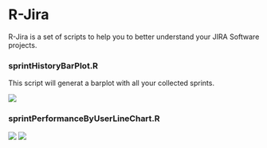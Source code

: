 # R-Jira

R-Jira is a set of scripts to help you to better understand your JIRA Software projects.


### sprintHistoryBarPlot.R
This script will generat a barplot with all your collected sprints. 

![](https://i.imgur.com/gHXYzQW.png)

### sprintPerformanceByUserLineChart.R

![](https://i.imgur.com/89Bg7EU.png) ![](https://i.imgur.com/xNMvVvM.png)
